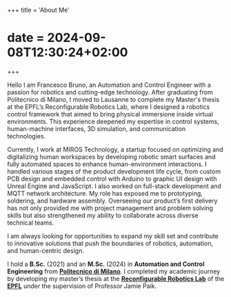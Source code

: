 +++
title = 'About Me'
# date = 2024-09-08T12:30:24+02:00
+++

Hello I am Francesco Bruno, an Automation and Control Engineer with a passion for robotics and cutting-edge technology. After graduating from Politecnico di Milano, I moved to Lausanne to complete my Master's thesis at the EPFL’s Reconfigurable Robotics Lab, where I designed a robotics control framework that aimed to bring physical immersione inside virtual environments. This experience deepened my expertise in control systems, human-machine interfaces, 3D simulation, and communication technologies.

Currently, I work at MIROS Technology, a startup focused on optimizing and digitalizing human workspaces by developing robotic smart surfaces and fully automated spaces to enhance human-environment interactions. I handled various stages of the product development life cycle, from custom PCB design and embedded control with Arduino to graphic UI design with Unreal Engine and JavaScript. I also worked on full-stack development and MQTT network architecture. My role has exposed me to prototyping, soldering, and hardware assembly. Overseeing our product’s first delivery has not only provided me with project management and problem solving skills but also strengthened my ability to collaborate across diverse technical teams.

I am always looking for opportunities to expand my skill set and contribute to innovative solutions that push the boundaries of robotics, automation, and human-centric design.

I hold a **B.Sc.** (2021) and an **M.Sc.** (2024) in **Automation and Control Engineering** from [**Politecnico di Milano**](https://www.polimi.it/). I completed my academic journey by developing my master’s thesis at the [**Reconfigurable Robotics Lab**](https://www.epfl.ch/labs/rrl/) of the [**EPFL**](https://www.epfl.ch/) under the supervision of Professor Jamie Paik.
